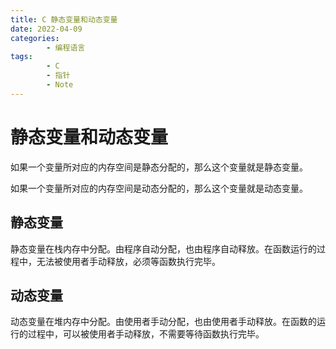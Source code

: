 ```yaml
---
title: C 静态变量和动态变量
date: 2022-04-09
categories:
        - 编程语言
tags:
        - C
        - 指针
        - Note
---
```


# 静态变量和动态变量

如果一个变量所对应的内存空间是静态分配的，那么这个变量就是静态变量。

如果一个变量所对应的内存空间是动态分配的，那么这个变量就是动态变量。

## 静态变量

静态变量在栈内存中分配。由程序自动分配，也由程序自动释放。在函数运行的过程中，无法被使用者手动释放，必须等函数执行完毕。

## 动态变量

动态变量在堆内存中分配。由使用者手动分配，也由使用者手动释放。在函数的运行的过程中，可以被使用者手动释放，不需要等待函数执行完毕。
